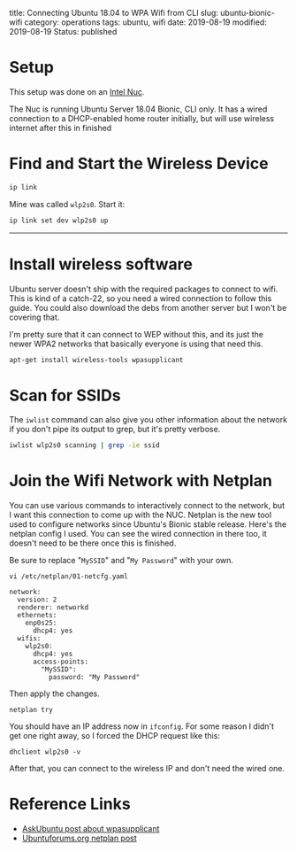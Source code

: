 title: Connecting Ubuntu 18.04 to WPA Wifi from CLI
slug: ubuntu-bionic-wifi
category: operations
tags: ubuntu, wifi
date: 2019-08-19
modified: 2019-08-19
Status: published

# Setup
This setup was done on an [Intel Nuc](https://www.intel.ca/content/www/ca/en/products/boards-kits/nuc.html).

The Nuc is running Ubuntu Server 18.04 Bionic, CLI only. It has a wired
connection to a DHCP-enabled home router initially, but will use wireless
internet after this in finished


# Find and Start the Wireless Device
```bash
ip link
```
Mine was called `wlp2s0`. Start it:
```bash
ip link set dev wlp2s0 up
```


---


# Install wireless software

Ubuntu server doesn't ship with the required packages to connect to wifi. This
is kind of a catch-22, so you need a wired connection to follow this guide.
You could also download the debs from another server but I won't be covering
that.

I'm pretty sure that it can connect to WEP without this, and its just the
newer WPA2 networks that basically everyone is using that need this.

```bash
apt-get install wireless-tools wpasupplicant
```

# Scan for SSIDs
The `iwlist` command can also give you other information about the network if
you don't pipe its output to grep, but it's pretty verbose.
```bash
iwlist wlp2s0 scanning | grep -ie ssid
```


# Join the Wifi Network with Netplan
You can use various commands to interactively connect to the network, but I
want this connection to come up with the NUC. Netplan is the new tool used to
configure networks since Ubuntu's Bionic stable release. Here's the netplan
config I used. You can see the wired connection in there too, it doesn't need
to be there once this is finished.

Be sure to replace "`MySSID`" and "`My Password`" with your own.

`vi /etc/netplan/01-netcfg.yaml`
```
network:
  version: 2
  renderer: networkd
  ethernets:
    enp0s25:
      dhcp4: yes
  wifis:
    wlp2s0:
      dhcp4: yes
      access-points:
        "MySSID":
          password: "My Password"
```

Then apply the changes.
```
netplan try
```

You should have an IP address now in `ifconfig`. For some reason I didn't get
one right away, so I forced the DHCP request like this:
```
dhclient wlp2s0 -v
```

After that, you can connect to the wireless IP and don't need the wired one.

# Reference Links
- [AskUbuntu post about wpasupplicant](https://askubuntu.com/questions/138472/how-do-i-connect-to-a-wpa-wifi-network-using-the-command-line)
- [Ubuntuforums.org netplan post](https://ubuntuforums.org/showthread.php?t=2392154)
